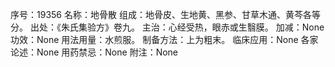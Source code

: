 序号：19356
名称：地骨散
组成：地骨皮、生地黄、黑参、甘草木通、黄芩各等分。
出处：《朱氏集验方》卷九。
主治：心经受热，眼赤或生翳膜。
加减：None
功效：None
用法用量：水煎服。
制备方法：上为粗末。
临床应用：None
各家论述：None
用药禁忌：None
附注：None
